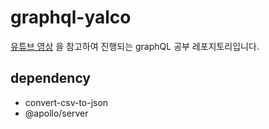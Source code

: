 # graphql-yalco

[유튜브 영상](https://youtu.be/9BIXcXHsj0A?si=-Pu7KGdG3EG0S2mG) 을 참고하여 진행되는 graphQL 공부 레포지토리입니다.

## dependency

- convert-csv-to-json
- @apollo/server
